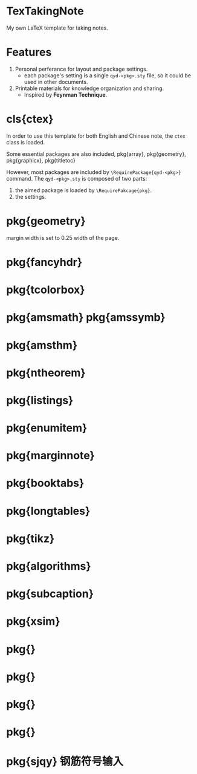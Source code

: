 TexTakingNote
======= 

My own LaTeX template for taking notes.

# Features
1. Personal perferance for layout and package settings.
   * each package's setting is a single `qyd-<pkg>.sty` file, so it could be used in other documents.
2. Printable materials for knowledge organization and sharing.
   * Inspired by **Feynman Technique**.

# cls{ctex}
In order to use this template for both English and Chinese note, the `ctex` class is loaded.

Some essential packages are also included, pkg{array}, pkg{geometry}, pkg{graphicx}, pkg{titletoc}

However, most packages are included by `\RequirePackage{qyd-<pkg>}` command.
The `qyd-<pkg>.sty` is composed of two parts:
1. the aimed package is loaded by `\RequirePakcage{pkg}`.
2. the settings.

# pkg{geometry}
margin width is set to 0.25 width of the page.

# pkg{fancyhdr}

# pkg{tcolorbox}

# pkg{amsmath} pkg{amssymb}

# pkg{amsthm}

# pkg{ntheorem}

# pkg{listings}

# pkg{enumitem}

# pkg{marginnote}

# pkg{booktabs}

# pkg{longtables}

# pkg{tikz}

# pkg{algorithms}

# pkg{subcaption}

# pkg{xsim}

# pkg{}

# pkg{}

# pkg{}

# pkg{}

# pkg{sjqy} 钢筋符号输入
